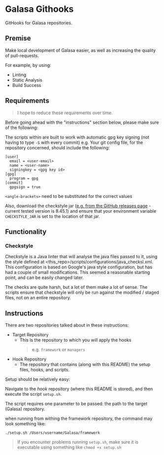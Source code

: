 # Galasa Githooks

GitHooks for Galasa repositories.

## Premise

Make local development of Galasa easier, as well as increasing the quality of pull-requests.

For example, by using:
* Linting
* Static Analysis
* Build Success

## Requirements
> I hope to reduce these requirements over time.

Before going ahead with the "instructions" section below, please make sure of the following:

The scripts within are built to work with automatic gpg key signing (not having to type `-S` with every commit)
e.g. Your git config file, for the repository concerned, should include the following:
``` gitconfig
[user]
  email = <user-email>
  name = <user-name>
  signingkey = <gpg key id>
[gpg]
  program = gpg
[commit]
  gpgsign = true
```
`<angle-brackets>` need to be substituted for the correct values

Also, download the checkstyle jar ([e.g. from the GitHub releases page](https://github.com/checkstyle/checkstyle/releases/) - current tested version is 8.45.1) and ensure that your environment variable `CHECKSTYLE_JAR` is set to the location of that jar.


## Functionality
### Checkstyle
Checkstyle is a Java linter that will analyse the java files passed to it, using the style defined at <this_repo>/scripts/configurations/java_checksl.xml.
This configuration is based on Google's java style configuration, but has had a couple of small modifications.
This seemed a reasonable starting point, and can be easily changed later.

The checks are quite harsh, but a lot of them make a lot of sense. The scripts ensure that checkstyle will only be run against the modified / staged files, not on an entire repository.

## Instructions
There are two repositories talked about in these instructions:
* Target Repository
    * This is the repository to which you will apply the hooks 
        > e.g. `framework` or `managers`
* Hook Repository
    * The repository that contains (along with this README) the setup files, hooks, and scripts.

Setup should be relatively easy:

Navigate to the _*hook*_ repository (where this README is stored), and then execute the script `setup.sh`. 

The script requires one parameter to be passed: the path to the target (Galasa) repository.

when running from withing the framework repository, the command may look something like:

`./setup.sh /Users/username/Galasa/framework`

> If you encounter problems running `setup.sh`, make sure it is executable using something like `chmod +x setup.sh`
